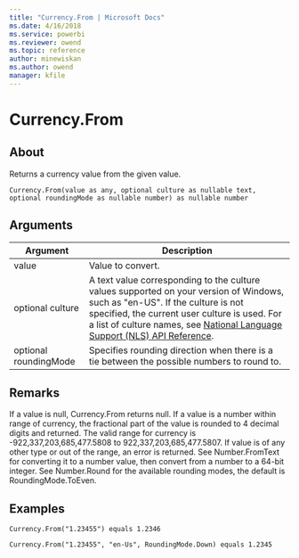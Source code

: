 ```yaml
---
title: "Currency.From | Microsoft Docs"
ms.date: 4/16/2018
ms.service: powerbi
ms.reviewer: owend
ms.topic: reference
author: minewiskan
ms.author: owend
manager: kfile
---
```

# Currency.From

  
## About  
Returns a currency value from the given value.  
  
```  
Currency.From(value as any, optional culture as nullable text, optional roundingMode as nullable number) as nullable number  
```  
  
## Arguments  
  
|Argument|Description|  
|------------|---------------|  
|value|Value to convert.|  
|optional culture|A text value corresponding to the culture values supported on your version of Windows, such as "en-US". If the culture is not specified, the current user culture is used. For a list of culture names, see [National Language Support (NLS) API Reference](http://msdn.microsoft.com/en-us/goglobal/bb896001.aspx).|  
|optional roundingMode|Specifies rounding direction when there is a tie between the possible numbers to round to.|  
  
## Remarks  
If a value is null, Currency.From returns null.  If a value is a number within range of currency, the fractional part of the value is rounded to 4 decimal digits and returned. The valid range for currency is -922,337,203,685,477.5808 to 922,337,203,685,477.5807. If value is of any other type or out of the range, an error is returned. See Number.FromText for converting it to a number value, then convert from a number to a 64-bit integer. See Number.Round for the available rounding modes, the default is RoundingMode.ToEven.  
  
## Examples  
  
```  
Currency.From("1.23455") equals 1.2346  
```  
  
```  
Currency.From("1.23455", "en-Us", RoundingMode.Down) equals 1.2345  
```  
